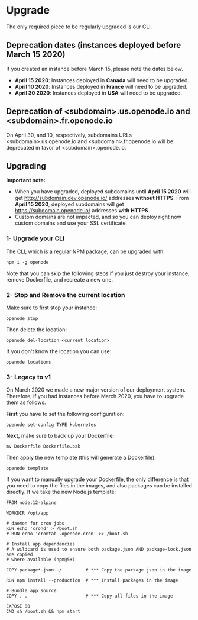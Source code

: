 # Upgrade

The only required piece to be regularly upgraded is our CLI.

## Deprecation dates (instances deployed before March 15 2020)

If you created an instance before March 15, please note the dates below.

* **April 15 2020**: Instances deployed in **Canada** will need to be upgraded.
* **April 10 2020**: Instances deployed in **France** will need to be upgraded.
* **April 30 2020**: Instances deployed in **USA** will need to be upgraded.

## Deprecation of \<subdomain\>.us.openode.io and \<subdomain\>.fr.openode.io

On April 30, and 10, respectively, subdomains URLs \<subdomain\>.us.openode.io and \<subdomain\>.fr.openode.io will be deprecated in favor of \<subdomain\>.openode.io.

## Upgrading

**Important note:**

* When you have upgraded, deployed subdomains until **April 15 2020** will
get http://subdomain.dev.openode.io/ addresses **without HTTPS**. From **April 15 2020**, deployed subdomains will get https://subdomain.openode.io/ addresses **with HTTPS**.
* Custom domains are not impacted, and so you can deploy right now custom domains and use your SSL certificate.

### 1- Upgrade your CLI

The CLI, which is a regular NPM package, can be upgraded with:

    npm i -g openode

Note that you can skip the following steps if you just destroy your instance, remove Dockerfile, and recreate a new one.

### 2- Stop and Remove the current location

Make sure to first stop your instance:

    openode stop

Then delete the location:

    openode del-location <current location>

If you don't know the location you can use:

    openode locations

### 3- Legacy to v1

On March 2020 we made a new major version of our deployment system. Therefore, if you
had instances before March 2020, you have to upgrade them as follows.

**First** you have to set the following configuration:

    openode set-config TYPE kubernetes

**Next,** make sure to back up your Dockerfile:

    mv Dockerfile Dockerfile.bak

Then apply the new template (this will generate a Dockerfile):

    openode template


If you want to manually upgrade your Dockerfile, the only difference is that you need to 
copy the files in the images, and also packages can be installed directly. 
If we take the new Node.js template:

    FROM node:12-alpine

    WORKDIR /opt/app

    # daemon for cron jobs
    RUN echo 'crond' > /boot.sh
    # RUN echo 'crontab .openode.cron' >> /boot.sh

    # Install app dependencies
    # A wildcard is used to ensure both package.json AND package-lock.json are copied
    # where available (npm@5+)

    COPY package*.json ./         # *** Copy the package.json in the image

    RUN npm install --production  # *** Install packages in the image

    # Bundle app source
    COPY . .                      # *** Copy all files in the image

    EXPOSE 80
    CMD sh /boot.sh && npm start

